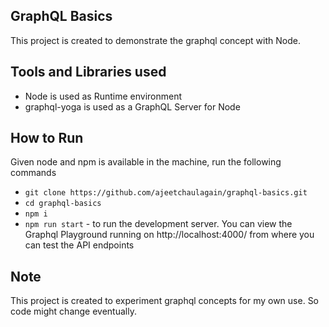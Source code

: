 ## GraphQL Basics

This project is created to demonstrate the graphql concept with Node.

## Tools and Libraries used

- Node is used as Runtime environment
- graphql-yoga is used as a GraphQL Server for Node

## How to Run

Given node and npm is available in the machine, run the following commands

- `git clone https://github.com/ajeetchaulagain/graphql-basics.git`
- `cd graphql-basics`
- `npm i`
- `npm run start` - to run the development server. You can view the Graphql Playground running on http://localhost:4000/ from where you can test the API endpoints

## Note

This project is created to experiment graphql concepts for my own use. So code might change eventually.
